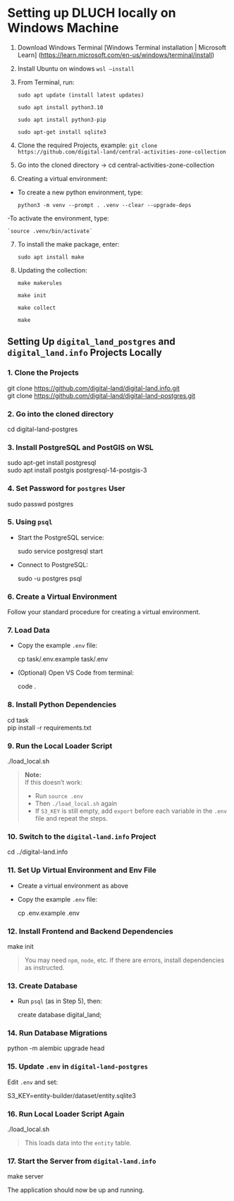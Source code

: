 # Setting up DLUCH locally on Windows Machine

1. Download Windows Terminal [Windows Terminal installation | Microsoft Learn] (https://learn.microsoft.com/en-us/windows/terminal/install)

2. Install Ubuntu on windows
   `wsl –install`

3. From Terminal, run:

   ```
   sudo apt update (install latest updates)

   sudo apt install python3.10

   sudo apt install python3-pip

   sudo apt-get install sqlite3
   ```

4. Clone the required Projects, example:
   `git clone https://github.com/digital-land/central-activities-zone-collection`

5. Go into the cloned directory -> cd central-activities-zone-collection

6. Creating a virtual environment:

- To create a new python environment, type:

  `python3 -m venv --prompt . .venv --clear --upgrade-deps`

-To activate the environment, type:

    `source .venv/bin/activate`

7. To install the make package, enter:

    `sudo apt install make`

8. Updating the collection:
    ```
    make makerules

    make init

    make collect

    make 
    ```

## Setting Up `digital_land_postgres` and `digital_land.info` Projects Locally

### 1. Clone the Projects

git clone https://github.com/digital-land/digital-land.info.git  
git clone https://github.com/digital-land/digital-land-postgres.git

### 2. Go into the cloned directory

cd digital-land-postgres

### 3. Install PostgreSQL and PostGIS on WSL

sudo apt-get install postgresql  
sudo apt install postgis postgresql-14-postgis-3

### 4. Set Password for `postgres` User

sudo passwd postgres

### 5. Using `psql`

- Start the PostgreSQL service:

  sudo service postgresql start

- Connect to PostgreSQL:

  sudo -u postgres psql

### 6. Create a Virtual Environment

Follow your standard procedure for creating a virtual environment.

### 7. Load Data

- Copy the example `.env` file:

  cp task/.env.example task/.env

- (Optional) Open VS Code from terminal:

  code .

### 8. Install Python Dependencies

cd task  
pip install -r requirements.txt

### 9. Run the Local Loader Script

./load_local.sh

> **Note:**  
> If this doesn’t work:  
> - Run `source .env`  
> - Then `./load_local.sh` again  
> - If `S3_KEY` is still empty, add `export` before each variable in the `.env` file and repeat the steps.

### 10. Switch to the `digital-land.info` Project

cd ../digital-land.info

### 11. Set Up Virtual Environment and Env File

- Create a virtual environment as above  
- Copy the example `.env` file:

  cp .env.example .env

### 12. Install Frontend and Backend Dependencies

make init

> You may need `npm`, `node`, etc. If there are errors, install dependencies as instructed.

### 13. Create Database

- Run `psql` (as in Step 5), then:

  create database digital_land;

### 14. Run Database Migrations

python -m alembic upgrade head

### 15. Update `.env` in `digital-land-postgres`

Edit `.env` and set:

S3_KEY=entity-builder/dataset/entity.sqlite3

### 16. Run Local Loader Script Again

./load_local.sh

> This loads data into the `entity` table.

### 17. Start the Server from `digital-land.info`

make server

The application should now be up and running.
